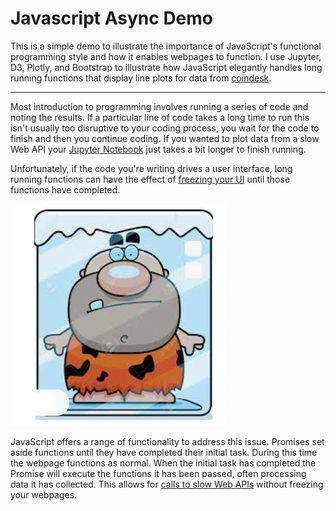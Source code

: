 # Javascript Async Demo
This is a simple demo to illustrate the importance of JavaScript's functional programming style and how it enables webpages to function.  I use Jupyter, D3, Plotly, and Bootstrap to illustrate how JavaScript elegantly handles long running functions that display line plots for data from [coindesk](https://www.coindesk.com/API).


---


Most introduction to programming involves running a series of code and noting the results.  If a particular line of code takes a long time to run this isn't usually too disruptive to your coding process, you wait for the code to finish and then you continue coding.  If you wanted to plot data from a slow Web API your [Jupyter Notebook](JupyterExample\web_api_test.ipynb) just takes a bit longer to finish running.

Unfortunately, if the code you're writing drives a user interface, long running functions can have the effect of [freezing your UI](JsWebApiRequest/index.html) until those functions have completed.  

![Don't let your code freeze!](Resources/fozen-caveman.png)

JavaScript offers a range of functionality to address this issue.  Promises set aside functions until they have completed their initial task.  During this time the webpage functions as normal.  When the initial task has completed the Promise will execute the functions it has been passed, often processing data it has collected.  This allows for [calls to slow Web APIs](D3Ajax/index.html) without freezing your webpages.
